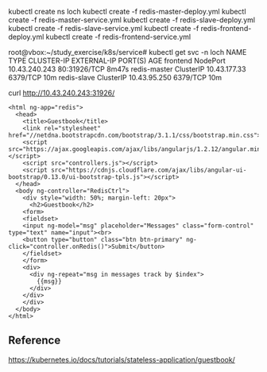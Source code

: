 kubectl create ns loch
kubectl create -f redis-master-deploy.yml
kubectl create -f redis-master-service.yml
kubectl create -f redis-slave-deploy.yml
kubectl create -f redis-slave-service.yml
kubectl create -f redis-frontend-deploy.yml
kubectl create -f redis-frontend-service.yml

root@vbox:~/study_exercise/k8s/service# kubectl get svc -n loch
NAME           TYPE        CLUSTER-IP      EXTERNAL-IP   PORT(S)        AGE
frontend       NodePort    10.43.240.243   <none>        80:31926/TCP   8m47s
redis-master   ClusterIP   10.43.177.33    <none>        6379/TCP       10m
redis-slave    ClusterIP   10.43.95.250    <none>        6379/TCP       10m

curl http://10.43.240.243:31926/
```
<html ng-app="redis">
  <head>
    <title>Guestbook</title>
    <link rel="stylesheet" href="//netdna.bootstrapcdn.com/bootstrap/3.1.1/css/bootstrap.min.css">
    <script src="https://ajax.googleapis.com/ajax/libs/angularjs/1.2.12/angular.min.js"></script>
    <script src="controllers.js"></script>
    <script src="https://cdnjs.cloudflare.com/ajax/libs/angular-ui-bootstrap/0.13.0/ui-bootstrap-tpls.js"></script>
  </head>
  <body ng-controller="RedisCtrl">
    <div style="width: 50%; margin-left: 20px">
      <h2>Guestbook</h2>
    <form>
    <fieldset>
    <input ng-model="msg" placeholder="Messages" class="form-control" type="text" name="input"><br>
    <button type="button" class="btn btn-primary" ng-click="controller.onRedis()">Submit</button>
    </fieldset>
    </form>
    <div>
      <div ng-repeat="msg in messages track by $index">
        {{msg}}
      </div>
    </div>
    </div>
  </body>
</html>
```

## Reference
https://kubernetes.io/docs/tutorials/stateless-application/guestbook/